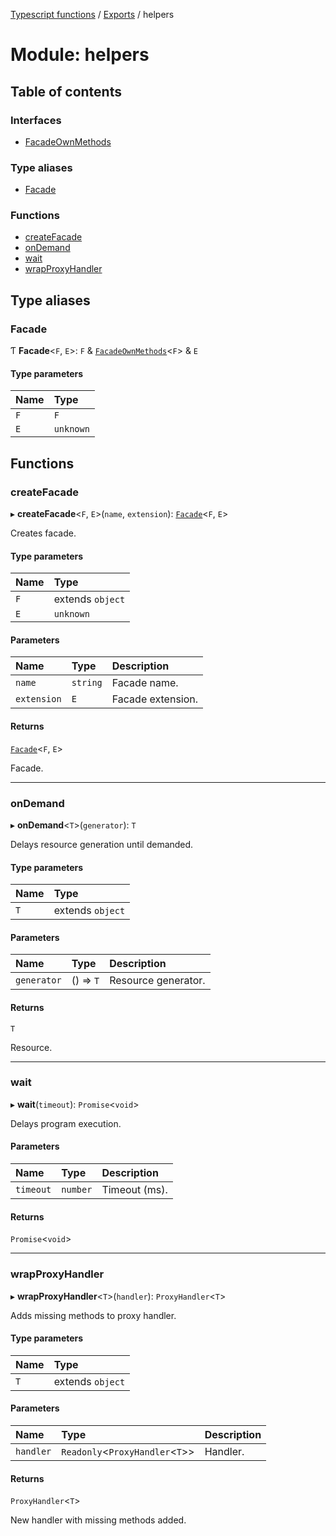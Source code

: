 [Typescript functions](../index.md) / [Exports](../modules.md) / helpers

# Module: helpers

## Table of contents

### Interfaces

- [FacadeOwnMethods](../interfaces/helpers.FacadeOwnMethods.md)

### Type aliases

- [Facade](helpers.md#facade)

### Functions

- [createFacade](helpers.md#createfacade)
- [onDemand](helpers.md#ondemand)
- [wait](helpers.md#wait)
- [wrapProxyHandler](helpers.md#wrapproxyhandler)

## Type aliases

### Facade

Ƭ **Facade**<`F`, `E`\>: `F` & [`FacadeOwnMethods`](../interfaces/helpers.FacadeOwnMethods.md)<`F`\> & `E`

#### Type parameters

| Name | Type |
| :------ | :------ |
| `F` | `F` |
| `E` | `unknown` |

## Functions

### createFacade

▸ **createFacade**<`F`, `E`\>(`name`, `extension`): [`Facade`](helpers.md#facade)<`F`, `E`\>

Creates facade.

#### Type parameters

| Name | Type |
| :------ | :------ |
| `F` | extends `object` |
| `E` | `unknown` |

#### Parameters

| Name | Type | Description |
| :------ | :------ | :------ |
| `name` | `string` | Facade name. |
| `extension` | `E` | Facade extension. |

#### Returns

[`Facade`](helpers.md#facade)<`F`, `E`\>

Facade.

___

### onDemand

▸ **onDemand**<`T`\>(`generator`): `T`

Delays resource generation until demanded.

#### Type parameters

| Name | Type |
| :------ | :------ |
| `T` | extends `object` |

#### Parameters

| Name | Type | Description |
| :------ | :------ | :------ |
| `generator` | () => `T` | Resource generator. |

#### Returns

`T`

Resource.

___

### wait

▸ **wait**(`timeout`): `Promise`<`void`\>

Delays program execution.

#### Parameters

| Name | Type | Description |
| :------ | :------ | :------ |
| `timeout` | `number` | Timeout (ms). |

#### Returns

`Promise`<`void`\>

___

### wrapProxyHandler

▸ **wrapProxyHandler**<`T`\>(`handler`): `ProxyHandler`<`T`\>

Adds missing methods to proxy handler.

#### Type parameters

| Name | Type |
| :------ | :------ |
| `T` | extends `object` |

#### Parameters

| Name | Type | Description |
| :------ | :------ | :------ |
| `handler` | `Readonly`<`ProxyHandler`<`T`\>\> | Handler. |

#### Returns

`ProxyHandler`<`T`\>

New handler with missing methods added.
